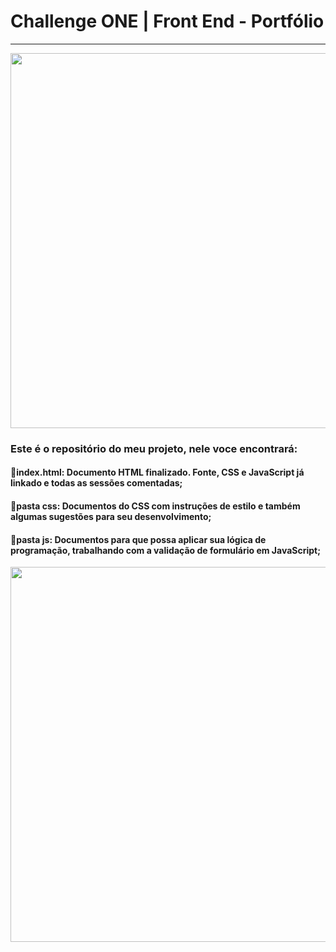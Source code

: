 # Challenge ONE | Front End - Portfólio
---

<p align="center" >
     <img width="600" heigth="600" src="https://user-images.githubusercontent.com/101413385/168887837-b6d26532-6782-48dc-92eb-e48bf6c57a15.png">
</p>

### Este é o repositório do meu projeto, nele voce encontrará:
#### 🔹index.html: Documento HTML finalizado. Fonte, CSS e JavaScript já linkado e todas as sessões comentadas;
#### 🔹pasta css: Documentos do CSS com instruções de estilo e também algumas sugestões para seu desenvolvimento;
#### 🔹pasta js: Documentos para que possa aplicar sua lógica de programação, trabalhando com a validação de formulário em JavaScript;


<p align="center" >
     <img width="600" heigth="600" src="https://user-images.githubusercontent.com/101413385/168888313-d031e9e1-1449-4b73-bd3c-3102223097f3.png">
</p>

